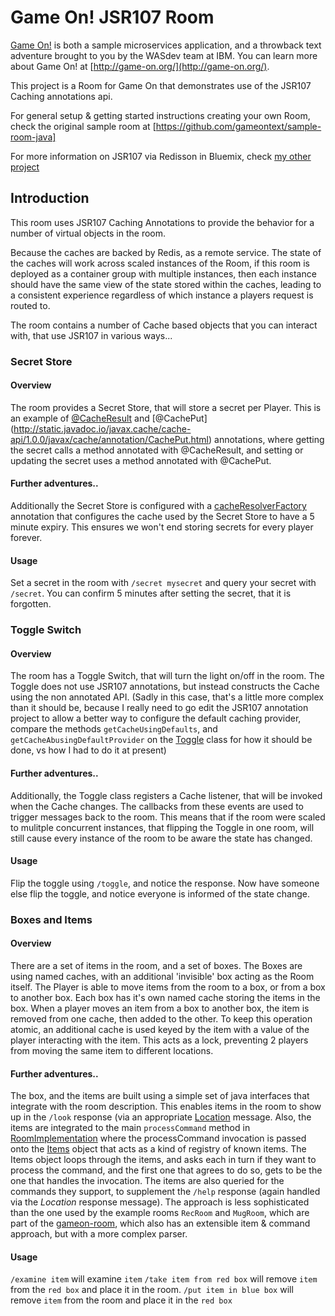 # Game On! JSR107 Room

[Game On!](https://game-on.org/) is both a sample microservices application, and a throwback text adventure brought to you by the WASdev team at IBM. You can learn more about Game On! at [http://game-on.org/](http://game-on.org/).

This project is a Room for Game On that demonstrates use of the JSR107 Caching annotations api. 

For general setup & getting started instructions creating your own Room, check the original sample room at [https://github.com/gameontext/sample-room-java]

For more information on JSR107 via Redisson in Bluemix, check [my other project](https://github.com/BarDweller/JSR107-RI-CDI-Redisson-Bluemix)

## Introduction

This room uses JSR107 Caching Annotations to provide the behavior for a number of virtual objects in the room. 

Because the caches are backed by Redis, as a remote service. The state of the caches will work across scaled instances of the Room, if this room is deployed as a container group with multiple instances, then each instance should have the same view of the state stored within the caches, leading to a consistent experience regardless of which instance a players request is routed to.

The room contains a number of Cache based objects that you can interact with, that use JSR107 in various ways...

### Secret Store
#### Overview
The room provides a Secret Store, that will store a secret per Player. This is an example of [@CacheResult](http://static.javadoc.io/javax.cache/cache-api/1.0.0/javax/cache/annotation/CacheResult.html) and [@CachePut] (http://static.javadoc.io/javax.cache/cache-api/1.0.0/javax/cache/annotation/CachePut.html) annotations, where getting the secret calls a method annotated with @CacheResult, and setting or updating the secret uses a method annotated with @CachePut. 
#### Further adventures.. 
Additionally the Secret Store is configured with a [cacheResolverFactory](http://static.javadoc.io/javax.cache/cache-api/1.0.0/javax/cache/annotation/CacheDefaults.html#cacheResolverFactory()) annotation that configures the cache used by the Secret Store to have a 5 minute expiry. This ensures we won't end storing secrets for every player forever. 
#### Usage
Set a secret in the room with `/secret mysecret` and query your secret with `/secret`. You can confirm 5 minutes after setting the secret, that it is forgotten.

### Toggle Switch
#### Overview
The room has a Toggle Switch, that will turn the light on/off in the room. The Toggle does not use JSR107 annotations, but instead constructs the Cache using the non annotated API. 
(Sadly in this case, that's a little more complex than it should be, because I really need to go edit the JSR107 annotation project to allow a better way to configure the default caching provider, compare the methods `getCacheUsingDefaults`, and `getCacheAbusingDefaultProvider` on the [Toggle](https://github.com/BarDweller/gameon-jsr107-room/blob/master/src/main/java/org/gameontext/sample/jsr107toggle/Toggle.java) class for how it should be done, vs how I had to do it at present)
#### Further adventures.. 
Additionally, the Toggle class registers a Cache listener, that will be invoked when the Cache changes. The callbacks from these events are used to trigger messages back to the room. This means that if the room were scaled to mulitple concurrent instances, that flipping the Toggle in one room, will still cause every instance of the room to be aware the state has changed.
#### Usage
Flip the toggle using `/toggle`, and notice the response. Now have someone else flip the toggle, and notice everyone is informed of the state change. 

### Boxes and Items
#### Overview
There are a set of items in the room, and a set of boxes. The Boxes are using named caches, with an additional 'invisible' box acting as the Room itself. The Player is able to move items from the room to a box, or from a box to another box. Each box has it's own named cache storing the items in the box. When a player moves an item from a box to another box, the item is removed from one cache, then added to the other. To keep this operation atomic, an additional cache is used keyed by the item with a value of the player interacting with the item. This acts as a lock, preventing 2 players from moving the same item to different locations.
#### Further adventures..
The box, and the items are built using a simple set of java interfaces that integrate with the room description. This enables items in the room to show up in the `/look` response (via an appropriate [Location](https://book.gameontext.org/microservices/WebSocketProtocol.html#_room_mediator_client_location_message) message. Also, the items are integrated to the main `processCommand` method in [RoomImplementation](https://github.com/BarDweller/gameon-jsr107-room/blob/master/src/main/java/org/gameontext/sample/RoomImplementation.java) where the processCommand invocation is passed onto the [Items](https://github.com/BarDweller/gameon-jsr107-room/blob/master/src/main/java/org/gameontext/sample/items/Items.java) object that acts as a kind of registry of known items. The Items object loops through the items, and asks each in turn if they want to process the command, and the first one that agrees to do so, gets to be the one that handles the invocation. 
The items are also queried for the commands they support, to supplement the `/help` response (again handled via the _Location_ response message). 
The approach is less sophisticated than the one used by the example rooms `RecRoom` and `MugRoom`, which are part of the [gameon-room](https://github.com/gameontext/gameon-room), which also has an extensible item & command approach, but with a more complex parser.
#### Usage
`/examine item` will examine `item`
`/take item from red box` will remove `item` from the `red box` and place it in the room.
`/put item in blue box` will remove `item` from the room and place it in the `red box`
